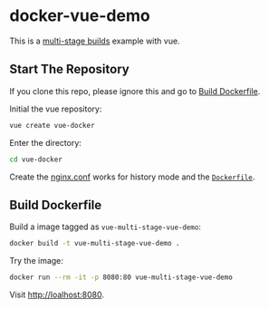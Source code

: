 # docker-vue-demo

This is a [multi-stage builds](https://docs.docker.com/develop/develop-images/multistage-build/) example with vue.

## Start The Repository

If you clone this repo, please ignore this and go to [Build Dockerfile](#build-dockerfile).

Initial the vue repository:

```bash
vue create vue-docker
```

Enter the directory:

```bash
cd vue-docker
```

Create the [nginx.conf](./nginx.conf) works for history mode and the [`Dockerfile`](./Dockerfile).

## Build Dockerfile

Build a image tagged as `vue-multi-stage-vue-demo`:

```bash
docker build -t vue-multi-stage-vue-demo .
```

Try the image:

```bash
docker run --rm -it -p 8080:80 vue-multi-stage-vue-demo
```

Visit <http://loalhost:8080>.
